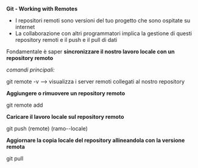  **Git - Working with Remotes**

* I repositori remoti sono versioni del tuo progetto che sono ospitate su internet
* La collaborazione con altri programmatori implica la gestione di questi repository remoti e il push e il pull di dati

Fondamentale è saper **sincronizzare il nostro lavoro locale con un repository remoto**

*comandi principali:*

git remote -v --> visualizza i server remoti collegati al nostro repository

**Aggiungere o rimuovere un repository remoto**

git remote add <none> <url>


**Caricare il lavoro locale sul repository remoto**

git push (remote) (ramo--locale)


**Aggiornare la copia locale del repository allineandola con la versione remota**

git pull <remote> <ramo-locale>


